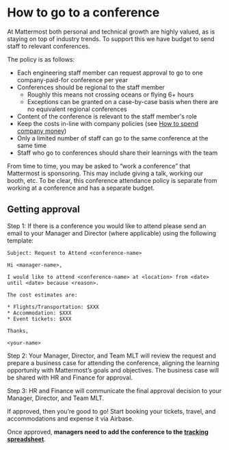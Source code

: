 # How to go to a conference

At Mattermost both personal and technical growth are highly valued, as is staying on top of industry trends. To support this we have budget to send staff to relevant conferences.

The policy is as follows:

* Each engineering staff member can request approval to go to one company-paid-for conference per year
* Conferences should be regional to the staff member
  * Roughly this means not crossing oceans or flying 6+ hours
  * Exceptions can be granted on a case-by-case basis when there are no equivalent regional conferences
* Content of the conference is relevant to the staff member's role
* Keep the costs in-line with company policies (see [How to spend company money](https://handbook.mattermost.com/operations/finance/staff-member-expenses/how-to-spend-company-money))
* Only a limited number of staff can go to the same conference at the same time
* Staff who go to conferences should share their learnings with the team

From time to time, you may be asked to “work a conference” that Mattermost is sponsoring.  This may include giving a talk, working our booth, etc.  To be clear, this conference attendance policy is separate from working at a conference and has a separate budget.

## Getting approval

Step 1:  If there is a conference you would like to attend please send an email to your Manager and Director (where applicable) using the following template:

```
Subject: Request to Attend <conference-name>
​
Hi <manager-name>,
​
I would like to attend <conference-name> at <location> from <date> until <date> because <reason>.
​
The cost estimates are:
​
* Flights/Transportation: $XXX
* Accommodation: $XXX
* Event tickets: $XXX
​
Thanks,
​
<your-name>

```

Step 2: Your Manager, Director, and Team MLT will review the request and prepare a business case for attending the conference, aligning the learning opportunity with Mattermost’s goals and objectives.  The business case will be shared with HR and Finance for approval. 

Step 3: HR and Finance will communicate the final approval decision to your Manager, Director, and Team MLT.

If approved, then you’re good to go! Start booking your tickets, travel, and accommodations and expense it via Airbase.

Once approved, __managers need to add the conference to the [tracking spreadsheet](https://docs.google.com/spreadsheets/d/1Ff3OdeMMDJlokoMwu3IX0v0D3B-_w8QZR5-4enhhIXs/edit#gid=0)__.
